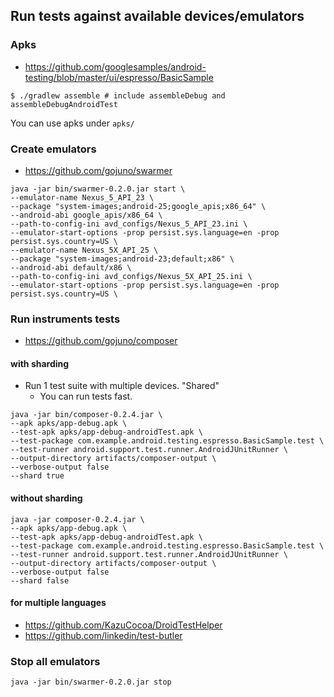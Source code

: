 ## Run tests against available devices/emulators
### Apks
- https://github.com/googlesamples/android-testing/blob/master/ui/espresso/BasicSample

```
$ ./gradlew assemble # include assembleDebug and assembleDebugAndroidTest
```

You can use apks under `apks/`

### Create emulators
- https://github.com/gojuno/swarmer

```
java -jar bin/swarmer-0.2.0.jar start \
--emulator-name Nexus_5_API_23 \
--package "system-images;android-25;google_apis;x86_64" \
--android-abi google_apis/x86_64 \
--path-to-config-ini avd_configs/Nexus_5_API_23.ini \
--emulator-start-options -prop persist.sys.language=en -prop persist.sys.country=US \
--emulator-name Nexus_5X_API_25 \
--package "system-images;android-23;default;x86" \
--android-abi default/x86 \
--path-to-config-ini avd_configs/Nexus_5X_API_25.ini \
--emulator-start-options -prop persist.sys.language=en -prop persist.sys.country=US \
```

### Run instruments tests
- https://github.com/gojuno/composer

#### with sharding
- Run 1 test suite with multiple devices. "Shared"
    - You can run tests fast.

```
java -jar bin/composer-0.2.4.jar \
--apk apks/app-debug.apk \
--test-apk apks/app-debug-androidTest.apk \
--test-package com.example.android.testing.espresso.BasicSample.test \
--test-runner android.support.test.runner.AndroidJUnitRunner \
--output-directory artifacts/composer-output \
--verbose-output false
--shard true
```

#### without sharding

```
java -jar composer-0.2.4.jar \
--apk apks/app-debug.apk \
--test-apk apks/app-debug-androidTest.apk \
--test-package com.example.android.testing.espresso.BasicSample.test \
--test-runner android.support.test.runner.AndroidJUnitRunner \
--output-directory artifacts/composer-output \
--verbose-output false
--shard false
```

#### for multiple languages
- https://github.com/KazuCocoa/DroidTestHelper
- https://github.com/linkedin/test-butler

### Stop all emulators

```
java -jar bin/swarmer-0.2.0.jar stop
```
